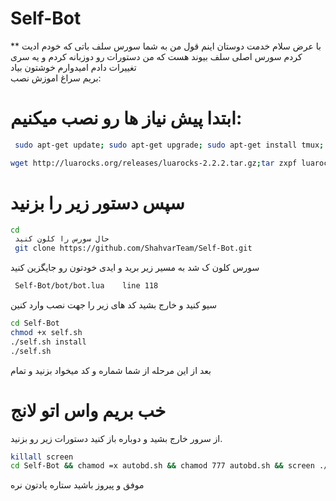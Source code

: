 # Self-Bot
** با عرض سلام خدمت دوستان
اینم قول من به شما سورس سلف باتی که خودم ادیت کردم 
سورس اصلی سلف بیوند هست که من دستورات رو دوزبانه کردم و یه سری تغییرات دادم
امیدوارم خوشتون بیاد  
بریم سراغ اموزش نصب:

# ابتدا پیش نیاز ها رو نصب میکنیم:
```sh
 sudo apt-get update; sudo apt-get upgrade; sudo apt-get install tmux; sudo apt-get install luarocks; sudo apt-get install screen; sudo apt-get install libreadline-dev libconfig-dev libssl-dev lua5.2 liblua5.2-dev lua-socket lua-sec lua-expat libevent-dev make unzip git redis-server autoconf g++ libjansson-dev libpython-dev expat libexpat1-dev; sudo apt-get update; sudo apt-get install; sudo apt-get install upstart-sysv
```
```sh
wget http://luarocks.org/releases/luarocks-2.2.2.tar.gz;tar zxpf luarocks-2.2.2.tar.gz;cd luarocks-2.2.2 && ./configure; sudo make bootstrap;sudo luarocks install luasocket;sudo luarocks install luasec;sudo luarocks install redis-lua;sudo luarocks install lua-term;sudo luarocks install serpent;sudo luarocks install dkjson;sudo luarocks install lanes;sudo luarocks install Lua-cURL
```
# سپس دستور زیر را بزنید
```sh
cd
 حال سورس را کلون کنید
 git clone https://github.com/ShahvarTeam/Self-Bot.git
```
 سورس کلون ک شد به مسیر زیر برید و ایدی خودتون رو جایگزین کنید
```sh
 Self-Bot/bot/bot.lua    line 118
 ```
 سیو کنید و خارج بشید کد های زیر را جهت نصب وارد کنین
```sh
cd Self-Bot
chmod +x self.sh
./self.sh install
./self.sh
```
 بعد از این مرحله از شما شماره و کد میخواد بزنید و تمام
# خب بریم واس اتو لانج
از سرور خارج بشید و دوباره باز کنید دستورات زیر رو بزنید.
```sh
killall screen
cd Self-Bot && chamod =x autobd.sh && chamod 777 autobd.sh && screen ./autobd.sh
```
 موفق و پیروز باشید
 ستاره یادتون نره
